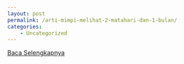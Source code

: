 ```yaml
---
layout: post
permalink: /arti-mimpi-melihat-2-matahari-dan-1-bulan/
categories:
    - Uncategorized
---
```


[Baca Selengkapnya](/03)